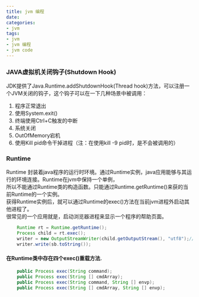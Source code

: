 ```yaml
---
title: jvm 编程
date:
categories:
- jvm
tags:
- jvm 
- jvm 编程
- jvm code
---
```


### JAVA虚拟机关闭钩子(Shutdown Hook)
JDK提供了Java.Runtime.addShutdownHook(Thread hook)方法，可以注册一个JVM关闭的钩子，这个钩子可以在一下几种场景中被调用： 
1. 程序正常退出
2. 使用System.exit()
3. 终端使用Ctrl+C触发的中断
4. 系统关闭
5. OutOfMemory宕机
6. 使用Kill pid命令干掉进程（注：在使用kill -9 pid时，是不会被调用的）


### Runtime
Runtime 封装着java程序的运行时环境。通过Runtime实例，java应用能够与其运行的环境连接。Runtime在jvm中保持一个单例，  
所以不能通过Runtime类的构造函数。只能通过Runtime.getRuntime()来获的当前Runtime的一个实例。  
获得Runtime实例后，就可以通过Runtime的exec()方法在当前jvm进程外启动其他进程了。  
很常见的一个应用就是，启动浏览器进程来显示一个程序的帮助页面。   
```java
	Runtime rt = Runtime.getRuntime();
	Process child = rt.exec();
	writer = new OutputStreamWriter(child.getOutputStream(), "utf8");// 控制台的输入信息作为输出流
	writer.write(sb.toString());
```

#### 在Runtime类中存在四个exec()重载方法.   
```java
	public Process exec(String command);  
	public Process exec(String [] cmdArray);  
	public Process exec(String command, String [] envp);  
	public Process exec(String [] cmdArray, String [] envp);  
```
